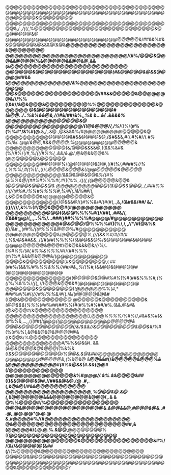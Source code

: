 @@@@@@@@@@@@@@@@@@@@@@@@@@@@@@@@@@@@@@@@@@@@@@@@@@@@@@@@@@@@@@@@@@@@@@@@@@@@@@@@@&@@@@@@@@
@@@@@@@@@@@@@@@@@@@@@@@@@@@@@@@@@@@@@@@&,/.,*/(*(/,%@@@@@@@@@@@@@@@@@@@@@@@@@@@@&@@@@@@@&@
@@@@@@@@@@@@@@@@@@@@@@@@@@@@@@@&/##&&%#&&@@@@@@&@&&&@(&@&**@@@@@@@@@@@@@@@@@@@@@@&@@@@@@@@
@@@@@@@@@@@@@@@@@@@@@@@@@@@/(#%/@@@&@@@&&@@@@(%&@@@@@&&@@&@,&&(&@@@@@@@@@@@@@@@@@@@@@@@@@@
@@@@@@&@@@@@@@@@@@@@@@@@*(#&@@@@@&@&&@@@@@#*#&&(*@@@@@@@@@@@@@@/&%*@@@@@@@@@@@@@@@@@@@@@@@
@@&@@@@@@@@@@@@@@@@@@/##&&@@@@@&@@@@@@@&///%%((&#//&@&@@@&@@@@@@@@(@%%@@@@@@@@@@@@@&@@@@@@
@&@@@@@@@@@@@@@@@@@*#(&@@../..%&%&&@&,//*/#&/##/&%,*,%&* &..*.&( .&&&&%(@@@@@@@@@@@@@@@@&@
@@@@@@@@@@@@@@@@@/((@&@@@//,/%*/**((%/**(#%(%%#*/&%#(@**.&,/,.&@.,@&&&&%/#@@@@@@@@@@@@@@&@
@@@@@@@@@@@@@@@&#&&@@@@&@*,(&#*&&&,#(/.#%#//(*.#%(*%/&/..@@/*&@@,#&&@@@@,%*@@@@@@@@@@@@@@&
@@@@@@@@@@@@@@(&/@@@&&&&@,((&&%&#&(%/(#%/(/#,%/*((/#%%/,.&&/&.@/*,@&@&&@@&%(@@@@@@@&@@@@@@
@@@@@@@@@@@@@%/(@@@@@@&@@,((#*(%/,####%//%(,%%%/,#((*%(/*.,*((/(.*@@@@&@@@&(/@@@@@@@&@@@@@
@@@@@@@@@@@@@(*&&@&@@&@@&*%((#%(&%%&@/(##%*#%%%#(.#(((%%,.((*((,(*@@@@@@&@@&(*@@@@@&@@@&@&
@@@@@@@@@@@@((&@@&&@@@,.(,###%%(/(//(#%#./%%#%%%%#,%/#((.*/&%##/(,(,&@@&@@@@&/@@@@@@@@@@&@
@@@@@@@@@@@@(/@&&&@/((#%%&/#/(#(#(,.,&**,/(&#&&/##/ &/.(((/////,&%%(#/@@&@@@#(#@@@@@@@@@@@
@@@@@@@@@@@@((&@@%%%%#((/(##(*,.*##&//*,*((&&#@@/(,,,..%%/...###((##%%%%#@@@@/#@@@@@@@@@@@
@@@@@@@@@@@@#*@&@@@/*@%%%%#(((%/,/*,*,//*/#(@&%&((**//&#,,,(##%*/((#%%%*&@@@%/#@@@@@@@@@@@
@@@@@@@@@@@@&/*@@@@@@%,(//(&&%#/#//#(#(*,%&*/@&##&&.,*/(/#(##(%%%%(*(*&@@&&@%/&@@@@@@&@@@@
@@@@@@@@@&@@@#/@&@&&&&@&*/(/%/..(%#%%/(#/,#%%&%%%*/#(/(##%%%(#/(%#,&&&@&@@@&/(@@@@@@@@@@@@
@@@@&@@@@@@@@@(#&@@@@@@@@,( ##(##%/(&&%/#%*%%&%%//##/#&,,%((%#,*(&&@@&@@@@@#(@@@@@@@@@@@@@
@@@@@@@@@@@@@@@((@@@@@&@@*#%#%*(%#(##&%%*%#,(%(*/%/%&%%/*((*(,,//(@@@&@@&&#(@@@@@@@@@@@@@@
@@@@@@@&@@@@@@@@(*(@@@@@@*%%(#,* ###%#/%#/*(///#%/%%&/*#((./&/(#@(@@@&@&#((@@&@@@@@@@@@@@@
@@@@@@&@@@@@@@@@@&*(@@&&&*(*%%%*(##%##(##%%(#(#%%#%##/#%.(&&.@&#&(@&@@@#/&@@@@@@@@@@@@@@@@
@@@@@@@@@@@@@@@@@@@(/,@@@*%%%%/*%#%//,#&#&%#(&(#%%&,..*.,,*(/(##(/@@@*((@@@@@@@@@@@@@@@@@&
@@@&@@@@@@@@@@@@(/&/&&&//&@@@@@@@@@&@@&*#/%#(%(#%%(,&@&&@&@&@@@@@&((&@@&/%@@@@@@@@@@@@@@@@
@@@@@@@@@@@@@#/%%&@&@(. &&(*&@&@&@@&@&@@@(*(%&%&((&&@@@@@@@@@@@*/%@@&.&@&##/@@@@@@@@@@@@@@
@@@@@@@@@@@@@&,(*%&@&@ &**@@&&#(/&@@@@@&@@@%*&(@@@@@@@@@@@#(#%&@&&(#.&&*(@@#(/@@@@@@@@@@@@
@@@@@@@@@@@@@@@&%*#@@@//.&%.&*&@@@@&##(((&&@@@@&@#.//##&&@&@.(@ .#,.(,&@&@(/#&&@@@@@@@@@@@
@@@@@@@@@@@@@@@@@@@*,%@@@&@.&@ (*,&@@@@@@@&&&@@@@@@@@&@@@(,.& & @%%@@@@#/%@@@@@@@@@@@@@@@@
@@@&@@@@@@@@@@@@@@@@@@&.*&@@&&@,#@@@&@&..#.@,*,@@.@@*@.@.@ &,#@@@@#%/(#@@@@@@@@@@@@@@@@@@@
@&@@@@@@@@@@@@@@@@@@@@@@@@@##,&(@@@@@#/(.@.@.%.&@@**,@@@@@@@@%(**(@@@@@@@@@@@@@@@@@@@@@@@@
@@@@@@@@@@@@@@@@&@@@@@@@@@@@@@@@@&#%//(&//&@@@@(@(&##(/**/(%@@@@@&@@@@@@@@@@@@@@@@@@@@@@@@
@@@@@&@@@@@@@@@@@@@@@@@@@@@@@@@@@@@@@@@@@@@@@@@@@@@@@@@@@@@@@@@@@@@@@@@@@@@@&@@@@@@@@@@@@?

